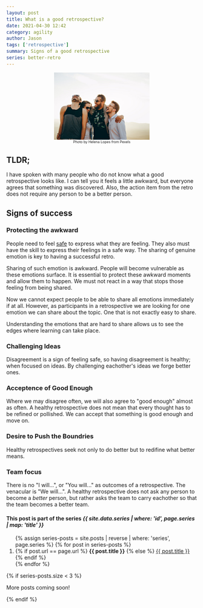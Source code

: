 ```yaml
---
layout: post
title: What is a good retrospective?
date: 2021-04-30 12:42
category: agility
author: Jason
tags: ['retrospective']
summary: Signs of a good retrospective
series: better-retro
---
```

<div style="display: flex; align-items: center; justify-content: center;">
    <img src="../../assets/img/posts/pexels-helena-lopes-708440.jpg" alt="Friends hanging out laughing" style="width: 50%">
</div>
<div style="display: flex; align-items: center; justify-content: center;">
    <div style="font-size: xx-small">Photo by Helena Lopes from Pexels</div>
</div>


## TLDR;

I have spoken with many people who do not know what a good retrospective looks like. I can tell you it feels a little awkward, but everyone agrees that something was discovered. Also, the action item from the retro does not require any person to be a better person.

## Signs of success

### Protecting the awkward

People need to feel [safe](https://web.mit.edu/curhan/www/docs/Articles/15341_Readings/Group_Performance/Edmondson%20Psychological%20safety.pdf) to express what they are feeling. They also must have the skill to express their feelings in a safe way. The sharing of genuine emotion is key to having a successful retro.

Sharing of such emotion is awkward. People will become vulnerable as these emotions surface. It is essential to protect these awkward moments and allow them to happen. We must not react in a way that stops those feeling from being shared.

Now we cannot expect people to be able to share all emotions immediately if at all. However, as participants in a retrospective we are looking for one emotion we can share about the topic. One that is not exactly easy to share.

Understanding the emotions that are hard to share allows us to see the edges where learning can take place.

### Challenging Ideas

Disagreement is a sign of feeling safe, so having disagreement is healthy; when focused on ideas. By challenging eachother's ideas we forge better ones.

### Acceptence of Good Enough

Where we may disagree often, we will also agree to "good enough" almost as often. A healthy retrospective does not mean that every thought has to be refined or pollished. We can accept that something is good enough and move on.

### Desire to Push the Boundries

Healthy retrospectives seek not only to do better but to redifine what better means.

### Team focus

There is no "I will...", or "You will..." as outcomes of a retrospective. The venacular is "We will...". A healthy retrospective does not ask any person to become a _better_ person, but rather asks the team to carry eachother so that the team becomes a better team.

<aside class="series">
  <h4>This post is part of the series <em>{{ site.data.series | where: 'id', page.series | map: 'title' }}</em></h4>
  <ol>
    {% assign series-posts = site.posts | reverse | where: 'series', page.series %}
    {% for post in series-posts %}
    <li>
      {% if post.url == page.url %}
      <strong>{{ post.title }}</strong>
      {% else %}
      <a href="{{ site.baseurl }}{{ post.url }}">{{ post.title }}</a>
      {% endif %}
    </li>
    {% endfor %}
  </ol>
  {% if series-posts.size < 3 %}
  <p>More posts coming soon!</p>
  {% endif %}
</aside>